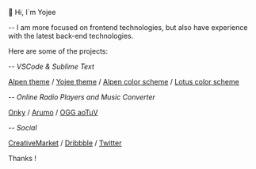 
👋 Hi, I`m Yojee    

-- I am more focused on frontend technologies, but also have experience with the latest back-end technologies. 

Here are some of the projects:

-- *VSCode & Sublime Text*   

[Alpen theme](https://marketplace.visualstudio.com/items?itemName=Yoko-Luxelego.alpen) / 
[Yojee theme](https://marketplace.visualstudio.com/items?itemName=Yoko-Luxelego.yojee) / 
[Alpen color scheme](https://packagecontrol.io/packages/Alpen%20Color%20Scheme) / 
[Lotus color scheme](https://packagecontrol.io/packages/Lotus%20Color%20Scheme)

-- *Online Radio Players and Music Converter*   

[Onky](https://github.com/yojeero/onky) / [Arumo](https://github.com/yojeero/arumo) / [OGG aoTuV](https://github.com/yojeero/OGG-converter)

-- *Social*   

[CreativeMarket](https://creativemarket.com/yojeero/) / [Dribbble](https://dribbble.com/yojeero/) / [Twitter](https://twitter.com/yojeero)

Thanks ! 
